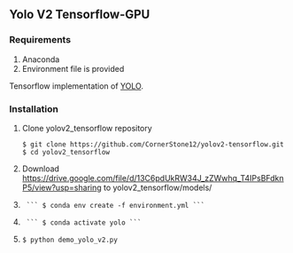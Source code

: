 ## Yolo V2 Tensorflow-GPU

### Requirements
1. Anaconda
2. Environment file is provided

Tensorflow implementation of [YOLO](https://pjreddie.com/darknet/yolo/).

### Installation

1. Clone yolov2_tensorflow repository
	```Shell
	$ git clone https://github.com/CornerStone12/yolov2-tensorflow.git
    $ cd yolov2_tensorflow
	```

2. Download https://drive.google.com/file/d/13C6pdUkRW34J_zZWwhq_T4IPsBFdknP5/view?usp=sharing
   to yolov2_tensorflow/models/

3.      ``` $ conda env create -f environment.yml ```

4.      ``` $ conda activate yolo ```

5.	``` $ python demo_yolo_v2.py ```

